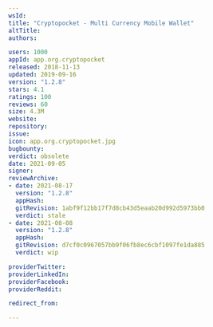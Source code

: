 ```yaml
---
wsId: 
title: "Cryptopocket - Multi Currency Mobile Wallet"
altTitle: 
authors:

users: 1000
appId: app.org.cryptopocket
released: 2018-11-13
updated: 2019-09-16
version: "1.2.8"
stars: 4.1
ratings: 100
reviews: 60
size: 4.3M
website: 
repository: 
issue: 
icon: app.org.cryptopocket.jpg
bugbounty: 
verdict: obsolete
date: 2021-09-05
signer: 
reviewArchive:
- date: 2021-08-17
  version: "1.2.8"
  appHash: 
  gitRevision: 1abf9f12bb17f7d8cb43d5eaab20d992d5973bb0
  verdict: stale
- date: 2021-08-08
  version: "1.2.8"
  appHash: 
  gitRevision: d7cf0c0967057bb9f06fb8ec6cbf1097fe1da885
  verdict: wip

providerTwitter: 
providerLinkedIn: 
providerFacebook: 
providerReddit: 

redirect_from:

---
```



